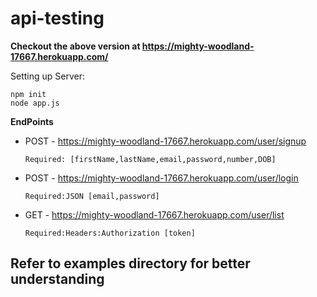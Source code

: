 # api-testing

**Checkout the above version at https://mighty-woodland-17667.herokuapp.com/**

Setting up Server:

```
npm init
node app.js
```

**EndPoints**

- POST -  https://mighty-woodland-17667.herokuapp.com/user/signup
  ```
  Required: [firstName,lastName,email,password,number,DOB]
  ```

- POST -  https://mighty-woodland-17667.herokuapp.com/user/login
  ```
  Required:JSON [email,password]
  ```
  
- GET  -  https://mighty-woodland-17667.herokuapp.com/user/list
  ```
  Required:Headers:Authorization [token]
  ```

## Refer to examples directory for better understanding

